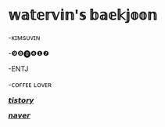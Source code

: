 # 𝕨𝕒𝕥𝕖𝕣𝕧𝕚𝕟'𝕤 𝕓𝕒𝕖𝕜𝕛𝕠𝕠𝕟

-ᴋɪᴍsᴜᴠɪɴ

-❾❽⓿❹❶❼

-ENTJ

-ᴄᴏғғᴇᴇ ʟᴏᴠᴇʀ

[𝙩𝙞𝙨𝙩𝙤𝙧𝙮](https://watervin.tistory.com/)

[𝙣𝙖𝙫𝙚𝙧](https://blog.naver.com/langmang)
